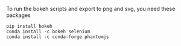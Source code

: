 To run the bokeh scripts and export to png and svg, you need these packages
```
pip install bokeh
conda install -c bokeh selenium
conda install -c conda-forge phantomjs
```